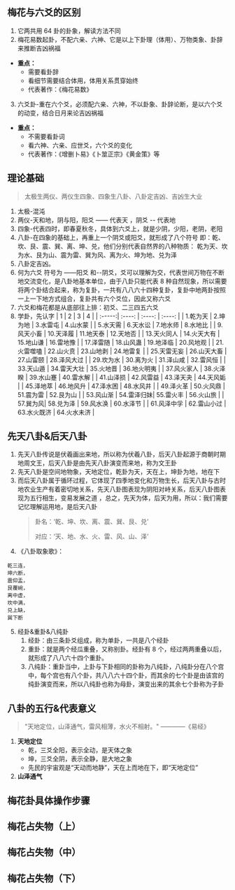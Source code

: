 ## 梅花与六爻的区别

1. 它两共用 64 卦的卦象，解读方法不同
2. 梅花易数起卦，不配六亲、六神、它是以上下卦理（体用）、万物类象、卦辞来推断吉凶祸福

- <b>重点：</b>
  - 需要看卦辞
  - 看细节需要结合体用，体用关系贯穿始终
  - 代表著作：《梅花易数》

3. 六爻卦-重在六个爻，必须配六亲、六神，不以卦象、卦辞论断，是以六个爻的动变，结合日月来论吉凶祸福

- <b>重点：</b>
  - 不需要看卦词
  - 看六神、六亲、应世爻，六个爻的变化
  - 代表著作：《增删卜易》《卜筮正宗》《黄金策》等

## 理论基础

> 太极生两仪、两仪生四象、四象生八卦、八卦定吉凶、吉凶生大业

1. 太极-混沌
2. 两仪-天和地，阴与阳，阳爻 —— 代表天 ，阴爻 -- 代表地
3. 四象-代表四时，即春夏秋冬，具体到六爻上，就是少阴，少阳，老阴，老阳
4. 八卦-在四象的基础上，再重上一个阴爻或阳爻，就形成了八个符号
   即：乾、坎、艮、震、巽、离、坤、兑，他们分别代表自然界的八种物质：
   乾为天、坎为水、艮为山、震为雷、巽为风、离为火、坤为地、兑为泽
5. 八卦定吉凶。
6. 何为六爻 符号为 ——阳爻 和--阴爻，爻可以理解为交，代表世间万物在不断地交流变化，是八卦地基本单位，由于八卦只能代表 8 种自然现象，所以需要将两个卦结合起来，称为复卦，一共有八八六十四种复卦，复卦中地两卦按照一上一下地方式组合，复卦共有六个爻位，因此又称六爻
7. 六爻和梅花都是从底部往上排：初爻、二三四五六爻
8. 学卦，先认字
   | 1 | 2 | 3 | 4 |
   | :-----:| :----: | :----: | :----: |
   | 1.乾为天 | 2.坤为地 | 3.水雷屯 | 4.山水蒙 |
   | 5.水天需 | 6.天水讼 | 7.地水师 | 8.水地比 |
   | 9.风天小畜 | 10.天泽履 | 11.地天泰 | 12.天地否 |
   | 13.天火同人 | 14.火天大有 | 15.地山谦 | 16.雷地豫 |
   | 17.泽雷随 | 18.山风蛊 | 19.地泽临 | 20.风地观 |
   | 21.火雷噬嗑 | 22.山火贲 | 23.山地剥 | 24.地雷复 |
   | 25.天雷无妄 | 26.山天大畜 | 27.山雷颐 | 28.泽风大过 |
   | 29.坎为水 | 30.离为火 | 31.泽山咸 | 32.雷风恒 |
   | 33.天山遁 | 34.雷天大壮 | 35.火地晋 | 36.地火明夷 |
   | 37.风火家人 | 38.火泽睽 | 39.水山蹇 | 40.雷水解 |
   | 41.山泽损 | 42.风雷益 | 43.泽天夬 | 44.天风姤 |
   | 45.泽地萃 | 46.地风升 | 47.泽水困 | 48.水风井 |
   | 49.泽火革 | 50.火风鼎 | 51.震为雷 | 52.艮为山 |
   | 53.风山渐 | 54.雷泽归妹| 55.雷火丰 | 56.火山旅 |
   | 57.巽为风| 58.兑为泽 | 59.风水涣 | 60.水泽节 |
   | 61.风泽中孚 | 62.雷山小过 | 63.水火既济 | 64.火水未济 |

## 先天八卦&后天八卦

1. 先天八卦传说是伏羲画出来地，所以称为伏羲八卦，后天八卦起源于商朝时期地周文王，后天八卦是由先天八卦演变而来地，称为文王卦
2. 先天八卦是空间地物象，天地定位，乾卦为天，天在上，坤卦为地，地在下
3. 而后天八卦属于循环过程，它体现了四季地变化和万物生长，后天八卦与古时地农业生产有着密切地关系，先天八卦图表现为阴阳对峙关系，后天八卦图表现为五行相生，变易发展之道 ，总之，先天为体，后天为用，所以：我们需要记忆理解运用地，是后天八卦
   > 卦名：‘乾、坤、坎、离、震、巽、艮、兑’
   >
   > 对应：‘天、地、水、火、雷、风、山、泽’
4. 《八卦取象歌》：

```
乾三连，
坤六断，
震仰盂，
艮覆碗，
离中虚，
坎中满，
兑上缺，
巽下断
```

5. 经卦&重卦&八纯卦
   1. 经卦：由三条卦爻组成，称为单卦，一共是八个经卦
   2. 重卦：就是两个经瓜重叠，又称别卦。经卦有 8 个，经过两两重叠以后，就形成了八八六十四个重卦。
   3. 八纯卦：重卦当中，上卦与下卦相同的卦称为八纯卦，八纯卦分在八个宫中，每个宫也有八个卦，共八八六十四个卦，而其余的七个卦是由该宫的纯卦演变而来，所以八纯卦也称为母卦，演变出来的其余七个卦称为子卦

## 八卦的五行&代表意义

> "天地定位，山泽通气，雷风相薄，水火不相射。" ————《易经》

1. **天地定位**
   - 乾，三爻全阳，表示全动，是天体之象
   - 坤，三爻全阴，表示全静，是大地之象
   - 先民的宇宙观是“天动而地静”，天在上而地在下，即“天地定位”
2. **山泽通气**

## 梅花卦具体操作步骤

## 梅花占失物（上）

## 梅花占失物（中）

## 梅花占失物（下）
